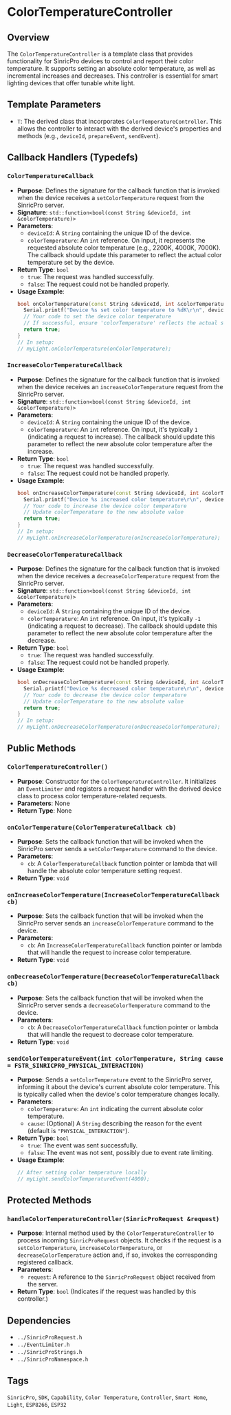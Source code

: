 # ColorTemperatureController

## Overview
The `ColorTemperatureController` is a template class that provides functionality for SinricPro devices to control and report their color temperature. It supports setting an absolute color temperature, as well as incremental increases and decreases. This controller is essential for smart lighting devices that offer tunable white light.

## Template Parameters
*   `T`: The derived class that incorporates `ColorTemperatureController`. This allows the controller to interact with the derived device's properties and methods (e.g., `deviceId`, `prepareEvent`, `sendEvent`).

## Callback Handlers (Typedefs)

### `ColorTemperatureCallback`
*   **Purpose**: Defines the signature for the callback function that is invoked when the device receives a `setColorTemperature` request from the SinricPro server.
*   **Signature**: `std::function<bool(const String &deviceId, int &colorTemperature)>`
*   **Parameters**:
    *   `deviceId`: A `String` containing the unique ID of the device.
    *   `colorTemperature`: An `int` reference. On input, it represents the requested absolute color temperature (e.g., 2200K, 4000K, 7000K). The callback should update this parameter to reflect the actual color temperature set by the device.
*   **Return Type**: `bool`
    *   `true`: The request was handled successfully.
    *   `false`: The request could not be handled properly.
*   **Usage Example**:
    ```cpp
    bool onColorTemperature(const String &deviceId, int &colorTemperature) {
      Serial.printf("Device %s set color temperature to %dK\r\n", deviceId.c_str(), colorTemperature);
      // Your code to set the device color temperature
      // If successful, ensure 'colorTemperature' reflects the actual state
      return true;
    }
    // In setup:
    // myLight.onColorTemperature(onColorTemperature);
    ```

### `IncreaseColorTemperatureCallback`
*   **Purpose**: Defines the signature for the callback function that is invoked when the device receives an `increaseColorTemperature` request from the SinricPro server.
*   **Signature**: `std::function<bool(const String &deviceId, int &colorTemperature)>`
*   **Parameters**:
    *   `deviceId`: A `String` containing the unique ID of the device.
    *   `colorTemperature`: An `int` reference. On input, it's typically `1` (indicating a request to increase). The callback should update this parameter to reflect the new absolute color temperature after the increase.
*   **Return Type**: `bool`
    *   `true`: The request was handled successfully.
    *   `false`: The request could not be handled properly.
*   **Usage Example**:
    ```cpp
    bool onIncreaseColorTemperature(const String &deviceId, int &colorTemperature) {
      Serial.printf("Device %s increased color temperature\r\n", deviceId.c_str());
      // Your code to increase the device color temperature
      // Update colorTemperature to the new absolute value
      return true;
    }
    // In setup:
    // myLight.onIncreaseColorTemperature(onIncreaseColorTemperature);
    ```

### `DecreaseColorTemperatureCallback`
*   **Purpose**: Defines the signature for the callback function that is invoked when the device receives a `decreaseColorTemperature` request from the SinricPro server.
*   **Signature**: `std::function<bool(const String &deviceId, int &colorTemperature)>`
*   **Parameters**:
    *   `deviceId`: A `String` containing the unique ID of the device.
    *   `colorTemperature`: An `int` reference. On input, it's typically `-1` (indicating a request to decrease). The callback should update this parameter to reflect the new absolute color temperature after the decrease.
*   **Return Type**: `bool`
    *   `true`: The request was handled successfully.
    *   `false`: The request could not be handled properly.
*   **Usage Example**:
    ```cpp
    bool onDecreaseColorTemperature(const String &deviceId, int &colorTemperature) {
      Serial.printf("Device %s decreased color temperature\r\n", deviceId.c_str());
      // Your code to decrease the device color temperature
      // Update colorTemperature to the new absolute value
      return true;
    }
    // In setup:
    // myLight.onDecreaseColorTemperature(onDecreaseColorTemperature);
    ```

## Public Methods

### `ColorTemperatureController()`
*   **Purpose**: Constructor for the `ColorTemperatureController`. It initializes an `EventLimiter` and registers a request handler with the derived device class to process color temperature-related requests.
*   **Parameters**: None
*   **Return Type**: None

### `onColorTemperature(ColorTemperatureCallback cb)`
*   **Purpose**: Sets the callback function that will be invoked when the SinricPro server sends a `setColorTemperature` command to the device.
*   **Parameters**:
    *   `cb`: A `ColorTemperatureCallback` function pointer or lambda that will handle the absolute color temperature setting request.
*   **Return Type**: `void`

### `onIncreaseColorTemperature(IncreaseColorTemperatureCallback cb)`
*   **Purpose**: Sets the callback function that will be invoked when the SinricPro server sends an `increaseColorTemperature` command to the device.
*   **Parameters**:
    *   `cb`: An `IncreaseColorTemperatureCallback` function pointer or lambda that will handle the request to increase color temperature.
*   **Return Type**: `void`

### `onDecreaseColorTemperature(DecreaseColorTemperatureCallback cb)`
*   **Purpose**: Sets the callback function that will be invoked when the SinricPro server sends a `decreaseColorTemperature` command to the device.
*   **Parameters**:
    *   `cb`: A `DecreaseColorTemperatureCallback` function pointer or lambda that will handle the request to decrease color temperature.
*   **Return Type**: `void`

### `sendColorTemperatureEvent(int colorTemperature, String cause = FSTR_SINRICPRO_PHYSICAL_INTERACTION)`
*   **Purpose**: Sends a `setColorTemperature` event to the SinricPro server, informing it about the device's current absolute color temperature. This is typically called when the device's color temperature changes locally.
*   **Parameters**:
    *   `colorTemperature`: An `int` indicating the current absolute color temperature.
    *   `cause`: (Optional) A `String` describing the reason for the event (default is `"PHYSICAL_INTERACTION"`).
*   **Return Type**: `bool`
    *   `true`: The event was sent successfully.
    *   `false`: The event was not sent, possibly due to event rate limiting.
*   **Usage Example**:
    ```cpp
    // After setting color temperature locally
    // myLight.sendColorTemperatureEvent(4000);
    ```

## Protected Methods

### `handleColorTemperatureController(SinricProRequest &request)`
*   **Purpose**: Internal method used by the `ColorTemperatureController` to process incoming `SinricProRequest` objects. It checks if the request is a `setColorTemperature`, `increaseColorTemperature`, or `decreaseColorTemperature` action and, if so, invokes the corresponding registered callback.
*   **Parameters**:
    *   `request`: A reference to the `SinricProRequest` object received from the server.
*   **Return Type**: `bool` (Indicates if the request was handled by this controller.)

## Dependencies
*   `../SinricProRequest.h`
*   `../EventLimiter.h`
*   `../SinricProStrings.h`
*   `../SinricProNamespace.h`

## Tags
`SinricPro`, `SDK`, `Capability`, `Color Temperature`, `Controller`, `Smart Home`, `Light`, `ESP8266`, `ESP32`

